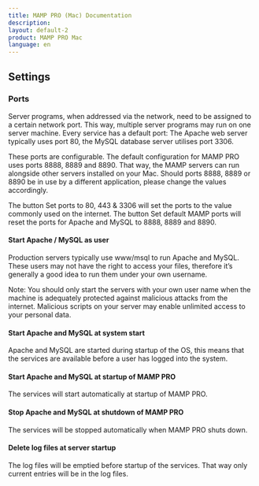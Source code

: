 ```yaml
---
title: MAMP PRO (Mac) Documentation
description: 
layout: default-2
product: MAMP PRO Mac
language: en
---
```


## Settings

### Ports

Server programs, when addressed via the network, need to be assigned to a certain network port. This way, multiple server programs may run on one server machine. Every service has a default port: The Apache web server typically uses port 80, the MySQL database server utilises port 3306.

These ports are configurable. The default configuration for MAMP PRO uses ports 8888, 8889 and 8890. That way, the MAMP servers can run alongside other servers installed on your Mac. Should ports 8888, 8889 or 8890 be in use by a different application, please change the values accordingly.

The button Set ports to 80, 443 & 3306 will set the ports to the value commonly used on the internet. The button Set default MAMP ports will reset the ports for Apache and MySQL to 8888, 8889 and 8890.

#### Start Apache / MySQL as user
Production servers typically use www/msql to run Apache and MySQL. These users may not have the right to access your files, therefore it’s generally a good idea to run them under your own username.

Note: You should only start the servers with your own user name when the machine is adequately protected against malicious attacks from the internet. Malicious scripts on your server may enable unlimited access to your personal data.

#### Start Apache and MySQL at system start
Apache and MySQL are started during startup of the OS, this means that the services are available before a user has logged into the system.
#### Start Apache and MySQL at startup of MAMP PRO
The services will start automatically at startup of MAMP PRO.
#### Stop Apache and MySQL at shutdown of MAMP PRO
The services will be stopped automatically when MAMP PRO shuts down.
#### Delete log files at server startup
The log files will be emptied before startup of the services. That way only current entries will be in the log files.
